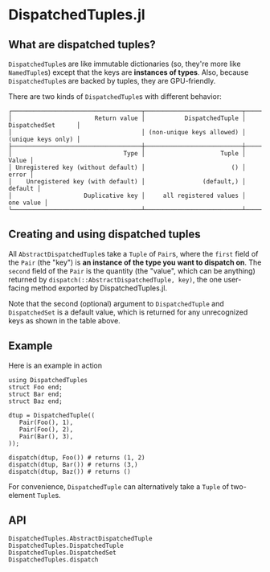 # DispatchedTuples.jl

## What are dispatched tuples?

`DispatchedTuple`s are like immutable dictionaries (so, they're more like `NamedTuple`s) except that the keys are **instances of types**. Also, because `DispatchedTuple`s are backed by tuples, they are GPU-friendly.

There are two kinds of `DispatchedTuple`s with different behavior:

```
┌────────────────────────────────────┬───────────────────────────┬────────────────────┐
│                       Return value │           DispatchedTuple │ DispatchedSet      │
│                                    │ (non-unique keys allowed) │ (unique keys only) │
├────────────────────────────────────┼───────────────────────────┼────────────────────┤
│                               Type │                     Tuple │              Value │
│ Unregistered key (without default) │                        () │              error │
│    Unregistered key (with default) │                (default,) │            default │
│                    Duplicative key │     all registered values │          one value │
└────────────────────────────────────┴───────────────────────────┴────────────────────┘
```

## Creating and using dispatched tuples

All `AbstractDispatchedTuple`s take a `Tuple` of `Pair`s, where the `first` field of the `Pair` (the "key") is **an instance of the type you want to dispatch on**. The `second` field of the `Pair` is the quantity (the "value", which can be anything) returned by `dispatch(::AbstractDispatchedTuple, key)`, the one user-facing method exported by DispatchedTuples.jl.

Note that the second (optional) argument to `DispatchedTuple` and `DispatchedSet` is a default value, which is returned for any unrecognized keys as shown in the table above.

## Example

Here is an example in action

```@example
using DispatchedTuples
struct Foo end;
struct Bar end;
struct Baz end;

dtup = DispatchedTuple((
   Pair(Foo(), 1),
   Pair(Foo(), 2),
   Pair(Bar(), 3),
));

dispatch(dtup, Foo()) # returns (1, 2)
dispatch(dtup, Bar()) # returns (3,)
dispatch(dtup, Baz()) # returns ()
```

For convenience, `DispatchedTuple` can alternatively take a `Tuple` of two-element `Tuple`s.

## API

```@docs
DispatchedTuples.AbstractDispatchedTuple
DispatchedTuples.DispatchedTuple
DispatchedTuples.DispatchedSet
DispatchedTuples.dispatch
```
